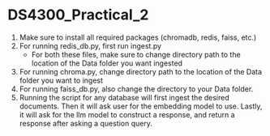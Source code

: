 # DS4300_Practical_2

1. Make sure to install all required packages (chromadb, redis, faiss, etc.)
2. For running redis_db.py, first run ingest.py
    - For both these files, make sure to change directory path to the location of the Data folder you want ingested
3. For running chroma.py, change directory path to the location of the Data folder you want to ingest
4. For running faiss_db.py, also change the directory to your Data folder.
5. Running the script for any database will first ingest the desired documents. Then it will ask user for the embedding model to use. Lastly, it will ask for the llm model to construct a response, and return a response after asking a question query.
